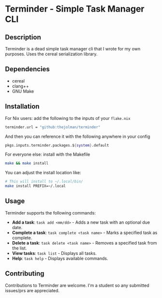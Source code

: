 # Terminder - Simple Task Manager CLI

## Description

Terminder is a dead simple task manager cli that I wrote for my own purposes. Uses the cereal serialization library.

## Dependencies

- cereal
- clang++
- GNU Make

## Installation

For Nix users: add the following to the inputs of your `flake.nix`
```nix
terminder.url = "github:thejolman/terminder"
```
And then you can reference it with the following anywhere in your config
```nix
pkgs.inputs.terminder.packages.${system}.default
```

For everyone else: install with the Makefile
```sh
make && make install
```
You can adjust the install location like:
```sh
# This will install to ~/.local/bin/
make install PREFIX=~/.local
```

## Usage

Terminder supports the following commands:

- **Add a task**: `task add <mm/dd>` - Adds a new task with an optional due date.
- **Complete a task**: `task complete <task name>` - Marks a specified task as complete.
- **Delete a task**: `task delete <task name>` - Removes a specified task from the list.
- **View tasks**: `task list` - Displays all tasks.
- **Help**: `task help` - Displays available commands.

## Contributing

Contributions to Terminder are welcome. I'm a student so any submitted issues/prs are appreciated.
